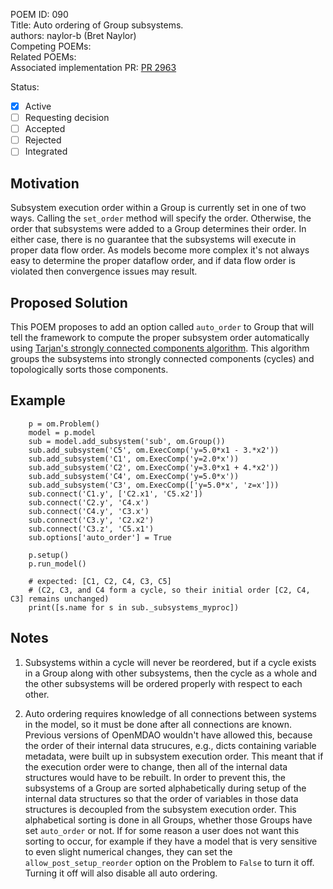 POEM ID: 090  
Title: Auto ordering of Group subsystems.  
authors: naylor-b (Bret Naylor)  
Competing POEMs:  
Related POEMs:  
Associated implementation PR: [PR 2963](https://github.com/OpenMDAO/OpenMDAO/pull/2963)

Status:

- [x] Active
- [ ] Requesting decision
- [ ] Accepted 
- [ ] Rejected
- [ ] Integrated

## Motivation

Subsystem execution order within a Group is currently set in one of two ways.  Calling the `set_order` method will
specify the order.  Otherwise, the order that subsystems were added to a Group determines their order. In either case,
there is no guarantee that the subsystems will execute in proper data flow order. As models become more complex it's not
always easy to determine the proper dataflow order, and if data flow order is violated then convergence issues may result.


## Proposed Solution

This POEM proposes to add an option called `auto_order` to Group that will tell the framework to compute the proper
subsystem order automatically using 
[Tarjan's strongly connected components algorithm](https://en.wikipedia.org/wiki/Tarjan%27s_strongly_connected_components_algorithm).
This algorithm groups the subsystems into strongly connected components (cycles) and topologically sorts those components.


## Example

```language=python
    p = om.Problem()
    model = p.model
    sub = model.add_subsystem('sub', om.Group())
    sub.add_subsystem('C5', om.ExecComp('y=5.0*x1 - 3.*x2'))
    sub.add_subsystem('C1', om.ExecComp('y=2.0*x'))
    sub.add_subsystem('C2', om.ExecComp('y=3.0*x1 + 4.*x2'))
    sub.add_subsystem('C4', om.ExecComp('y=5.0*x'))
    sub.add_subsystem('C3', om.ExecComp(['y=5.0*x', 'z=x']))
    sub.connect('C1.y', ['C2.x1', 'C5.x2'])
    sub.connect('C2.y', 'C4.x')
    sub.connect('C4.y', 'C3.x')
    sub.connect('C3.y', 'C2.x2')
    sub.connect('C3.z', 'C5.x1')
    sub.options['auto_order'] = True

    p.setup()
    p.run_model()

    # expected: [C1, C2, C4, C3, C5]
    # (C2, C3, and C4 form a cycle, so their initial order [C2, C4, C3] remains unchanged)
    print([s.name for s in sub._subsystems_myproc])
```


## Notes

1) Subsystems within a cycle will never be reordered, but if a cycle exists in a Group along with other
subsystems, then the cycle as a whole and the other subsystems will be ordered properly with respect to each other.

2) Auto ordering requires knowledge of all connections between systems in the model, so it must be done after all
connections are known.  Previous versions of OpenMDAO wouldn't have allowed this, because the order of their internal
data strucures, e.g., dicts containing variable metadata, were built up in subsystem execution order.
This meant that if the execution order were to change, then all of the internal data structures would have to be
rebuilt.  In order to prevent this, the subsystems of a Group are sorted alphabetically during setup of the 
internal data structures so that the order of variables in those data structures is decoupled from the subsystem
execution order.  This alphabetical sorting is done in all Groups, whether those Groups have set `auto_order` or 
not.  If for some reason a user does not want this sorting to occur, for example if they have a model that is
very sensitive to even slight numerical changes, they can set the `allow_post_setup_reorder` option
on the Problem to `False` to turn it off.  Turning it off will also disable all auto ordering.
